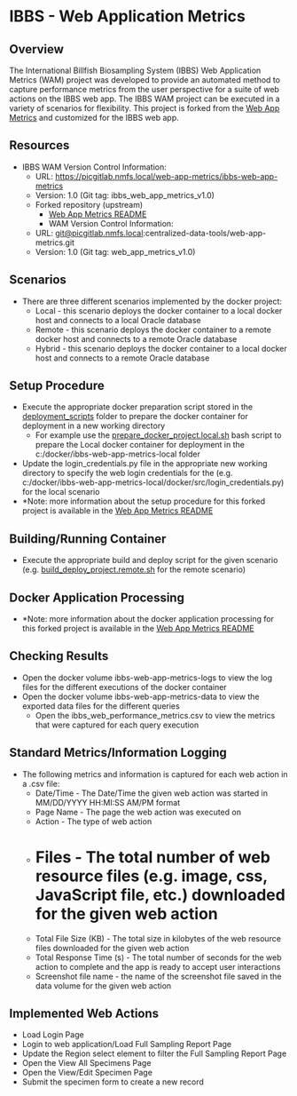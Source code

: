 # IBBS - Web Application Metrics

## Overview
The International Billfish Biosampling System (IBBS) Web Application Metrics (WAM) project was developed to provide an automated method to capture performance metrics from the user perspective for a suite of web  actions on the IBBS web app.  The IBBS WAM project can be executed in a variety of scenarios for flexibility.  This project is forked from the [Web App Metrics](https://picgitlab.nmfs.local/centralized-data-tools/web-app-metrics) and customized for the IBBS web app.  

## Resources
-   IBBS WAM Version Control Information:
    -   URL: https://picgitlab.nmfs.local/web-app-metrics/ibbs-web-app-metrics
    -   Version: 1.0 (Git tag: ibbs_web_app_metrics_v1.0)
    -   Forked repository (upstream)
        -   [Web App Metrics README](https://picgitlab.nmfs.local/centralized-data-tools/web-app-metrics/-/blob/main/README.md?ref_type=heads)
        -   WAM Version Control Information:
    -   URL: git@picgitlab.nmfs.local:centralized-data-tools/web-app-metrics.git
    -   Version: 1.0 (Git tag: web_app_metrics_v1.0)

## Scenarios
-   There are three different scenarios implemented by the docker project:
    -   Local - this scenario deploys the docker container to a local docker host and connects to a local Oracle database
    -   Remote - this scenario deploys the docker container to a remote docker host and connects to a remote Oracle database
    -   Hybrid - this scenario deploys the docker container to a local docker host and connects to a remote Oracle database

## Setup Procedure
-   Execute the appropriate docker preparation script stored in the [deployment_scripts](./deployment_scripts) folder to prepare the docker container for deployment in a new working directory
    -   For example use the [prepare_docker_project.local.sh](./deployment_scripts/prepare_docker_project.local.sh) bash script to prepare the Local docker container for deployment in the c:/docker/ibbs-web-app-metrics-local folder
-   Update the login_credentials.py file in the appropriate new working directory to specify the web login credentials for the (e.g. c:/docker/ibbs-web-app-metrics-local/docker/src/login_credentials.py) for the local scenario
-   \*Note: more information about the setup procedure for this forked project is available in the [Web App Metrics README](https://picgitlab.nmfs.local/centralized-data-tools/web-app-metrics/-/blob/main/README.md?ref_type=heads#forked-repository-implementation)

## Building/Running Container
-   Execute the appropriate build and deploy script for the given scenario (e.g. [build_deploy_project.remote.sh](./deployment_scripts/build_deploy_project.remote.sh) for the remote scenario)

## Docker Application Processing
-   \*Note: more information about the docker application processing for this forked project is available in the [Web App Metrics README](https://picgitlab.nmfs.local/centralized-data-tools/web-app-metrics/-/blob/main/README.md?ref_type=heads#docker-application-processing)

## Checking Results
-   Open the docker volume ibbs-web-app-metrics-logs to view the log files for the different executions of the docker container
-   Open the docker volume ibbs-web-app-metrics-data to view the exported data files for the different queries
    -   Open the ibbs_web_performance_metrics.csv to view the metrics that were captured for each query execution

## Standard Metrics/Information Logging
-   The following metrics and information is captured for each web action in a .csv file:
    -   Date/Time - The Date/Time the given web action was started in MM/DD/YYYY HH:MI:SS AM/PM format
    -   Page Name - The page the web action was executed on
    -   Action - The type of web action
    -   # Files - The total number of web resource files (e.g. image, css, JavaScript file, etc.) downloaded for the given web action
    -   Total File Size (KB) - The total size in kilobytes of the web resource files downloaded for the given web action
    -   Total Response Time (s) - The total number of seconds for the web action to complete and the app is ready to accept user interactions
    -   Screenshot file name - the name of the screenshot file saved in the data volume for the given web action

## Implemented Web Actions
-   Load Login Page
-   Login to web application/Load Full Sampling Report Page
-   Update the Region select element to filter the Full Sampling Report Page
-   Open the View All Specimens Page
-   Open the View/Edit Specimen Page
-   Submit the specimen form to create a new record
